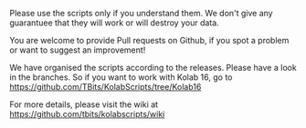 Please use the scripts only if you understand them. We don't give any guarantuee that they will work or will destroy your data.

You are welcome to provide Pull requests on Github, if you spot a problem or want to suggest an improvement!

We have organised the scripts according to the releases.
Please have a look in the branches.
So if you want to work with Kolab 16, go to https://github.com/TBits/KolabScripts/tree/Kolab16

For more details, please visit the wiki at https://github.com/tbits/kolabscripts/wiki
